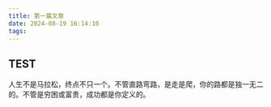 ```yaml
---
title: 第一篇文章
date: 2024-08-19 16:14:10
tags:
---
```

## TEST
人生不是马拉松，终点不只一个。不管直路弯路，是走是爬，你的路都是独一无二的。不管是穷困或富贵，成功都是你定义的。